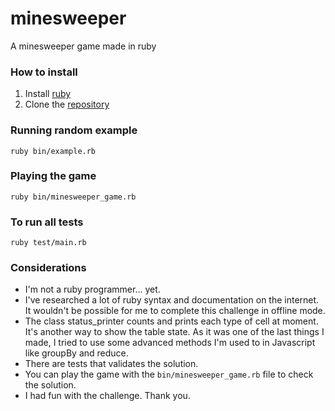 # minesweeper
A minesweeper game made in ruby


### How to install
1. Install [ruby](https://www.ruby-lang.org/pt/downloads/)
2. Clone the [repository](https://github.com/raapperez/minesweeper)

### Running random example
```
ruby bin/example.rb
```

### Playing the game
```
ruby bin/minesweeper_game.rb
```

### To run all tests
```
ruby test/main.rb
```

### Considerations
* I'm not a ruby programmer... yet.
* I've researched a lot of ruby syntax and documentation on the internet. It wouldn't be possible for me to complete this challenge in offline mode.
* The class status_printer counts and prints each type of cell at moment. It's another way to show the table state. As it was one of the last things I made, I tried to use some advanced methods I'm used to in Javascript like groupBy and reduce.
* There are tests that validates the solution.
* You can play the game with the ```bin/minesweeper_game.rb``` file to check the solution.
* I had fun with the challenge. Thank you.
